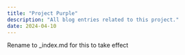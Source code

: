 ```yaml
---
title: "Project Purple"
description: "All blog entries related to this project."
date: 2024-04-10
---
```


Rename to _index.md for this to take effect